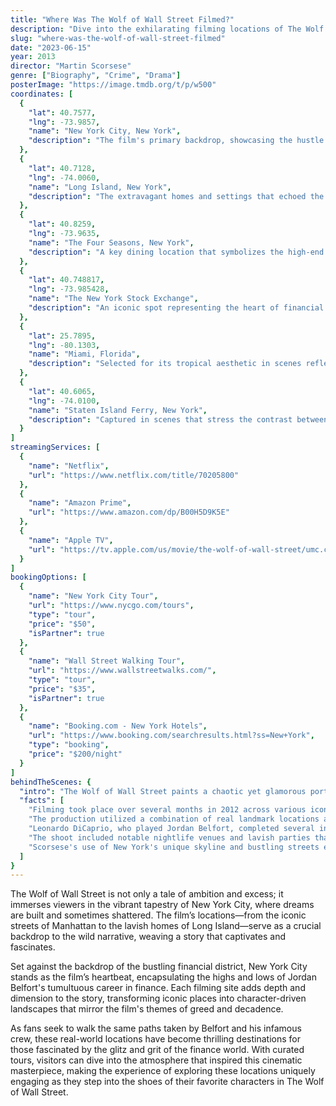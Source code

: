 ```yaml
---
title: "Where Was The Wolf of Wall Street Filmed?"
description: "Dive into the exhilarating filming locations of The Wolf of Wall Street, capturing the high-octane world of finance, excess, and ambition."
slug: "where-was-the-wolf-of-wall-street-filmed"
date: "2023-06-15"
year: 2013
director: "Martin Scorsese"
genre: ["Biography", "Crime", "Drama"]
posterImage: "https://image.tmdb.org/t/p/w500"
coordinates: [
  { 
    "lat": 40.7577, 
    "lng": -73.9857, 
    "name": "New York City, New York", 
    "description": "The film's primary backdrop, showcasing the hustle and glamour of Wall Street."
  },
  { 
    "lat": 40.7128, 
    "lng": -74.0060, 
    "name": "Long Island, New York", 
    "description": "The extravagant homes and settings that echoed the lavish lifestyle of the characters."
  },
  { 
    "lat": 40.8259, 
    "lng": -73.9635, 
    "name": "The Four Seasons, New York", 
    "description": "A key dining location that symbolizes the high-end business dealings in the story."
  },
  { 
    "lat": 40.748817, 
    "lng": -73.985428, 
    "name": "The New York Stock Exchange", 
    "description": "An iconic spot representing the heart of financial ambition and excess."
  },
  { 
    "lat": 25.7895, 
    "lng": -80.1303, 
    "name": "Miami, Florida", 
    "description": "Selected for its tropical aesthetic in scenes reflecting the carefree lifestyle of the characters."
  },
  { 
    "lat": 40.6065, 
    "lng": -74.0100, 
    "name": "Staten Island Ferry, New York", 
    "description": "Captured in scenes that stress the contrast between the characters' opulence and reality."
  }
]
streamingServices: [
  {
    "name": "Netflix",
    "url": "https://www.netflix.com/title/70205800"
  },
  {
    "name": "Amazon Prime",
    "url": "https://www.amazon.com/dp/B00H5D9K5E"
  },
  {
    "name": "Apple TV",
    "url": "https://tv.apple.com/us/movie/the-wolf-of-wall-street/umc.cmc.22n91f1tb7zw2ufe5scpik8oe"
  }
]
bookingOptions: [
  {
    "name": "New York City Tour",
    "url": "https://www.nycgo.com/tours",
    "type": "tour",
    "price": "$50",
    "isPartner": true
  },
  {
    "name": "Wall Street Walking Tour",
    "url": "https://www.wallstreetwalks.com/",
    "type": "tour",
    "price": "$35",
    "isPartner": true
  },
  {
    "name": "Booking.com - New York Hotels",
    "url": "https://www.booking.com/searchresults.html?ss=New+York",
    "type": "booking",
    "price": "$200/night"
  }
]
behindTheScenes: {
  "intro": "The Wolf of Wall Street paints a chaotic yet glamorous portrait of the financial world through the lens of Jordan Belfort's rise and fall. Directed by the legendary Martin Scorsese, the film is as much about excess and the American Dream as it is a cautionary tale, making its filming locations instrumental in conveying its themes.",
  "facts": [
    "Filming took place over several months in 2012 across various iconic New York City locations, highlighting the essence of Wall Street culture.",
    "The production utilized a combination of real landmark locations and meticulously crafted sets to create an authentic atmosphere.",
    "Leonardo DiCaprio, who played Jordan Belfort, completed several intense scenes in real financial environments, adding to the film's authenticity.",
    "The shoot included notable nightlife venues and lavish parties that symbolized the excesses of the film's characters.",
    "Scorsese's use of New York's unique skyline and bustling streets emphasizes both the thrill and moral ambiguity of the financial industry."
  ]
}
---
```


<WolfOfWallStreetGuide />

The Wolf of Wall Street is not only a tale of ambition and excess; it immerses viewers in the vibrant tapestry of New York City, where dreams are built and sometimes shattered. The film’s locations—from the iconic streets of Manhattan to the lavish homes of Long Island—serve as a crucial backdrop to the wild narrative, weaving a story that captivates and fascinates.

Set against the backdrop of the bustling financial district, New York City stands as the film’s heartbeat, encapsulating the highs and lows of Jordan Belfort's tumultuous career in finance. Each filming site adds depth and dimension to the story, transforming iconic places into character-driven landscapes that mirror the film's themes of greed and decadence.

As fans seek to walk the same paths taken by Belfort and his infamous crew, these real-world locations have become thrilling destinations for those fascinated by the glitz and grit of the finance world. With curated tours, visitors can dive into the atmosphere that inspired this cinematic masterpiece, making the experience of exploring these locations uniquely engaging as they step into the shoes of their favorite characters in The Wolf of Wall Street.